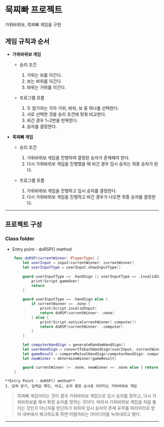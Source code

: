 # 묵찌빠 프로젝트
가위바위보, 묵찌빠 게임을 구현

## **게임 규칙과 순서**
* **가위바위보 게임**
    * 승리 조건
        1. 가위는 보를 이긴다.
        2. 보는 바위를 이긴다.
        3. 바위는 가위를 이긴다.
    
    * 프로그램 흐름
        1. 두 참가자는 각자 가위, 바위, 보 중 하나를 선택한다.
        2. 서로 선택한 것을 승리 조건에 맞춰 비교한다.
        3. 비긴 경우 1~2번을 반복한다.
        4. 승자를 결정한다.
    
* **묵찌빠 게임**
    * 승리 조건
        1. 가위바위보 게임을 진행하여 결정된 승자가 존재해야 한다.
        2. 다시 가위바위보 게임을 진행했을 때 비긴 경우 임시 승자는 최종 승자가 된다.
    
    * 프로그램 흐름
        1. 가위바위보 게임을 진행하고 임시 승자를 결정한다.
        2. 다시 가위바위보 게임을 진행하고 비긴 경우가 나오면 최종 승자를 결정한다.
    
--------------------------------------------------

## **프로젝트 구성**

### **Class folder**

* Entry point - doRSP() method
```swift
    func doRSP(currentWinner: PlayerType) {
        let userInput = input(currentWinner: currentWinner)
        let userInputType = userInput.showInputType()
        
        guard userInputType == .handSign || userInputType == .invalidInput else {
            print(Script.gameOver)
            return
        }
        
        guard userInputType == .handSign else {
            if currentWinner == .none {
                print(Script.invalidInput)
                return doRSP(currentWinner: .none)
            } else {
                print(Script.noticeCurrentWinner(.computer))
                return doRSP(currentWinner: .computer)
            }
        }
        
        let computerHandSign = generateRandomHandSign()
        let userHandSign = convertToEachHandSign(userInput, currentWinner: currentWinner)
        let gameResult = compareMutualHandSign(computerHandSign: computerHandSign, userHandSign: userHandSign, currentWinner: currentWinner)
        let newWinner = determineWinner(gameResult)
        
        guard currentWinner != .none, newWinner == .none else { return doRSP(currentWinner: newWinner) }
    }
```

    **Entry Point - doRSP() method**
    1. 입력 받기, 입력값 확인, 비교, 승자 결정 순서로 이어지는 가위바위보 게임
> 묵찌빠 게임이라는 것이 결국 가위바위보 게임으로 임시 승자를 정하고, 다시 가위바위보를 해서 확정 승자를 정하는 것이다.
> 따라서 가위바위보 게임을 처음 돌리는 것인지 아닌지를 판단하기 위하여 임시 승자의 존재 유무를 파라미터로 받아 내부에서 체크하도록 하면 어떨까라는 아이디어를 녹여내려고 했다.

* **
